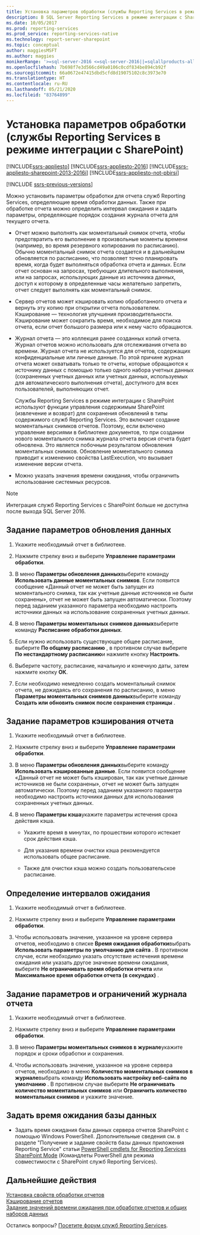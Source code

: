 ```yaml
---
title: Установка параметров обработки (службы Reporting Services в режиме интеграции с SharePoint) | Документы Майкрософт
description: В SQL Server Reporting Services в режиме интеграции с SharePoint укажите время обработки данных, значение времени ожидания и другие параметры.
ms.date: 10/05/2017
ms.prod: reporting-services
ms.prod_service: reporting-services-native
ms.technology: report-server-sharepoint
ms.topic: conceptual
author: maggiesMSFT
ms.author: maggies
monikerRange: '>=sql-server-2016 <=sql-server-2016||=sqlallproducts-allversions'
ms.openlocfilehash: 7b698f7e3d566cd49a0106c0cdf834be894cb92f
ms.sourcegitcommit: 66a0672e47415dbd5cfd8d19075102c8c3973e70
ms.translationtype: HT
ms.contentlocale: ru-RU
ms.lasthandoff: 05/21/2020
ms.locfileid: "83764899"
---
```

# <a name="set-processing-options-reporting-services-in-sharepoint-integrated-mode"></a>Установка параметров обработки (службы Reporting Services в режиме интеграции с SharePoint)

[!INCLUDE[ssrs-appliesto](../../includes/ssrs-appliesto.md)] [!INCLUDE[ssrs-appliesto-2016](../../includes/ssrs-appliesto-2016.md)] [!INCLUDE[ssrs-appliesto-sharepoint-2013-2016i](../../includes/ssrs-appliesto-sharepoint-2013-2016.md)] [!INCLUDE[ssrs-appliesto-not-pbirsi](../../includes/ssrs-appliesto-not-pbirs.md)]

[!INCLUDE [ssrs-previous-versions](../../includes/ssrs-previous-versions.md)]

  Можно установить параметры обработки для отчета служб Reporting Services, определяющие время обработки данных. Также при обработке отчета можно определить интервал ожидания и задать параметры, определяющие порядок создания журнала отчета для текущего отчета.  
  
-   Отчет можно выполнять как моментальный снимок отчета, чтобы предотвратить его выполнение в произвольные моменты времени (например, во время резервного копирования по расписанию). Обычно моментальный снимок отчета создается и в дальнейшем обновляется по расписанию, что позволяет точно планировать время, когда будет выполняться обработка отчета и данных. Если отчет основан на запросах, требующих длительного выполнения, или на запросах, использующих данные из источника данных, доступ к которому в определенные часы желательно запретить, отчет следует выполнять как моментальный снимок.  
  
-   Сервер отчетов может кэшировать копию обработанного отчета и вернуть эту копию при открытии отчета пользователем. Кэширование — технология улучшения производительности. Кэширование может сократить время, необходимое для поиска отчета, если отчет большого размера или к нему часто обращаются.  
  
-   Журнал отчета — это коллекция ранее созданных копий отчета. Журнал отчетов можно использовать для отслеживания отчета во времени. Журнал отчета не используется для отчетов, содержащих конфиденциальные или личные данные. По этой причине журнал отчета может охватывать только те отчеты, которые обращаются к источнику данных с помощью только одного набора учетных данных (сохраненных учетных данных или учетных данных, используемых для автоматического выполнения отчета), доступного для всех пользователей, выполняющих отчет.  

    Службы Reporting Services в режиме интеграции с SharePoint используют функции управления содержимым SharePoint (извлечение и возврат) для сохранения обновлений в типы содержимого служб Reporting Services. Это включает создание моментальных снимков отчетов. Поэтому, если включено управление версиями в библиотеке документов, то при создании нового моментального снимка журнала отчета версия отчета будет обновлена. Это является побочным результатом обновления моментальных снимков. Обновление моментального снимка приводит к изменению свойства LastExecution, что вызывает изменение версии отчета.  

-   Можно указать значения времени ожидания, чтобы ограничить использование системных ресурсов.  

> [!NOTE]
> Интеграция служб Reporting Services с SharePoint больше не доступна после выхода SQL Server 2016.

## <a name="set-data-refresh-options"></a>Задание параметров обновления данных
  
1.  Укажите необходимый отчет в библиотеке.  
  
2.  Нажмите стрелку вниз и выберите **Управление параметрами обработки**.  
  
3.  В меню **Параметры обновления данных**выберите команду **Использовать данные моментальных снимков**. Если появится сообщение «Данный отчет не может быть запущен из моментального снимка, так как учетные данные источников не были сохранены», отчет не может быть запущен автоматически. Поэтому перед заданием указанного параметра необходимо настроить источники данных на использование сохраненных учетных данных.  
  
4.  В меню **Параметры моментальных снимков данных**выберите команду **Расписание обработки данных**.  
  
5.  Если нужно использовать существующее общее расписание, выберите **По общему расписанию** , в противном случае выберите **По нестандартному расписанию**и нажмите кнопку **Настроить**.  
  
6.  Выберите частоту, расписание, начальную и конечную даты, затем нажмите кнопку **ОК**.  
  
7.  Если необходимо немедленно создать моментальный снимок отчета, не дожидаясь его сохранения по расписанию, в меню **Параметры моментальных снимков данных**выберите команду **Создать или обновить снимок после сохранения страницы** .  
  
## <a name="set-report-caching-options"></a>Задание параметров кэширования отчета
  
1.  Укажите необходимый отчет в библиотеке.  
  
2.  Нажмите стрелку вниз и выберите **Управление параметрами обработки**.  
  
3.  В меню **Параметры обновления данных**выберите команду **Использовать кэшированные данные**. Если появится сообщение «Данный отчет не может быть кэширован, так как учетные данные источников не были сохранены», отчет не может быть запущен автоматически. Поэтому перед заданием указанного параметра необходимо настроить источники данных для использования сохраненных учетных данных.  
  
4.  В меню **Параметры кэша**укажите параметры истечения срока действия кэша.  
  
    -   Укажите время в минутах, по прошествии которого истекает срок действия кэша.  
  
    -   Для указания времени очистки кэша рекомендуется использовать общее расписание.  
  
    -   Также для очистки кэша можно создать пользовательское расписание.  
  
## <a name="set-processing-time-out-values"></a>Определение интервалов ожидания
  
1.  Укажите необходимый отчет в библиотеке.  
  
2.  Нажмите стрелку вниз и выберите **Управление параметрами обработки**.  
  
3.  Чтобы использовать значение, указанное на уровне сервера отчетов, необходимо в списке **Время ожидания обработки**выбрать **Использовать параметры по умолчанию для сайта** . В противном случае, если необходимо указать отсутствие истечения времени ожидания или указать другое значение времени ожидания, выберите **Не ограничивать время обработки отчета** или **Максимальное время обработки отчета (в секундах)** .  
  
## <a name="set-report-history-options-and-limits"></a>Задание параметров и ограничений журнала отчета
  
1.  Укажите необходимый отчет в библиотеке.  
  
2.  Нажмите стрелку вниз и выберите **Управление параметрами обработки**.  
  
3.  В меню **Параметры моментальных снимков в журнале**укажите порядок и сроки обработки и сохранения.  
  
4.  Чтобы использовать значение, указанное на уровне сервера отчетов, необходимо в меню **Количество моментальных снимков в журнале**выбрать команду **Использовать настройку веб-сайта по умолчанию** . В противном случае выберите **Не ограничивать количество моментальных снимков** или **Ограничить количество моментальных снимков** и укажите значение.  
  
## <a name="set-database-timeout"></a>Задать время ожидания базы данных
  
*  Задать время ожидания базы данных сервера отчетов SharePoint с помощью Windows PowerShell. Дополнительные сведения см. в разделе "Получение и задание свойств базы данных приложения Reporting Service" статьи [PowerShell cmdlets for Reporting Services SharePoint Mode](../../reporting-services/report-server-sharepoint/powershell-cmdlets-for-reporting-services-sharepoint-mode.md) (Командлеты PowerShell для режима совместимости с SharePoint служб Reporting Services).  
  
## <a name="next-steps"></a>Дальнейшие действия

 [Установка свойств обработки отчетов](../../reporting-services/report-server/set-report-processing-properties.md)   
 [Кэширование отчетов](../../reporting-services/report-server/caching-reports-ssrs.md)   
 [Задание значений времени ожидания при обработке отчетов и общих наборов данных](../../reporting-services/report-server/setting-time-out-values-for-report-and-shared-dataset-processing-ssrs.md)  

Остались вопросы? [Посетите форум служб Reporting Services](https://go.microsoft.com/fwlink/?LinkId=620231).
